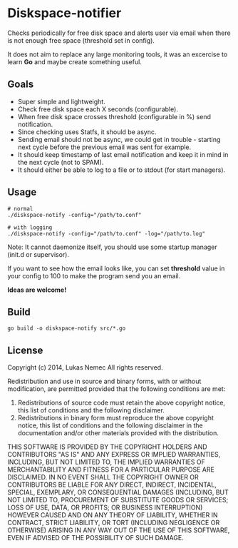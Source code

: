 Diskspace-notifier
==================
Checks periodically for free disk space and alerts user via email when there is not enough free space (threshold set in config).

It does not aim to replace any large monitoring tools, it was an excercise to learn **Go** and maybe create something useful.

Goals
-----
* Super simple and lightweight.
* Check free disk space each X seconds (configurable).
* When free disk space crosses threshold (configurable in %) send notification.
* Since checking uses Statfs, it should be async.
* Sending email should not be async, we could get in trouble - starting next cycle before the previous email was sent for example.
* It should keep timestamp of last email notification and keep it in mind in the next cycle (not to SPAM).
* It should either be able to log to a file or to stdout (for start managers).


Usage
-----

    # normal
    ./diskspace-notify -config="/path/to.conf"

    # with logging
    ./diskspace-notify -config="/path/to.conf" -log="/path/to.log"

Note: It cannot daemonize itself, you should use some startup manager (init.d or supervisor).

If you want to see how the email looks like, you can set **threshold** value in your config to 100 to make the program send you an email.


**Ideas are welcome!**


Build
-----

    go build -o diskspace-notify src/*.go


License
-------
Copyright (c) 2014, Lukas Nemec
All rights reserved.

Redistribution and use in source and binary forms, with or without
modification, are permitted provided that the following conditions are met:

1. Redistributions of source code must retain the above copyright notice, this
   list of conditions and the following disclaimer.
2. Redistributions in binary form must reproduce the above copyright notice,
   this list of conditions and the following disclaimer in the documentation
   and/or other materials provided with the distribution.

THIS SOFTWARE IS PROVIDED BY THE COPYRIGHT HOLDERS AND CONTRIBUTORS "AS IS" AND
ANY EXPRESS OR IMPLIED WARRANTIES, INCLUDING, BUT NOT LIMITED TO, THE IMPLIED
WARRANTIES OF MERCHANTABILITY AND FITNESS FOR A PARTICULAR PURPOSE ARE
DISCLAIMED. IN NO EVENT SHALL THE COPYRIGHT OWNER OR CONTRIBUTORS BE LIABLE FOR
ANY DIRECT, INDIRECT, INCIDENTAL, SPECIAL, EXEMPLARY, OR CONSEQUENTIAL DAMAGES
(INCLUDING, BUT NOT LIMITED TO, PROCUREMENT OF SUBSTITUTE GOODS OR SERVICES;
LOSS OF USE, DATA, OR PROFITS; OR BUSINESS INTERRUPTION) HOWEVER CAUSED AND
ON ANY THEORY OF LIABILITY, WHETHER IN CONTRACT, STRICT LIABILITY, OR TORT
(INCLUDING NEGLIGENCE OR OTHERWISE) ARISING IN ANY WAY OUT OF THE USE OF THIS
SOFTWARE, EVEN IF ADVISED OF THE POSSIBILITY OF SUCH DAMAGE.
